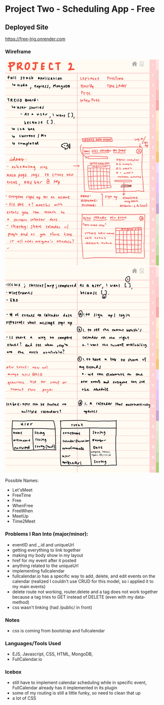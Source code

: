 # Project Two - Scheduling App - Free

## Deployed Site
https://free-lrig.onrender.com

### Wireframe

![img1](img/projectTwo1-40.jpg)
![img1](img/projectTwo2.jpeg)

Possible Names:
- Let'sMeet
- FreeTime
- Free
- WhenFree
- FreeWhen
- MeetUp
- Time2Meet

### Problems I Ran Into (major/minor):
- eventID and _.id and uniqueUrl
- getting everything to link together
- making my body show in my layout
- href for my event after it posted
- anything related to the uniqueUrl
- implementing fullcalendar
- fullcalendar.io has a specific way to add, delete, and edit events on the calendar (realized I couldn't use CRUD for this model, so i applied it to my main events)
- delete route not working, router.delete and a tag does not work together because a tag tries to GET instead of DELETE (even with my data-method)
- css wasn't linking (had /public/ in front)

### Notes
- css is coming from bootstrap and fullcalendar 

### Languages/Tools Used
- EJS, Javascript, CSS, HTML, MongoDB,
- FullCalendar.io

### Icebox
- still have to implement calendar scheduling while in specific event, FullCalendar already has it implemented in its plugin
- some of my routing is still a little funky, so need to clean that up
- a lot of CSS 


